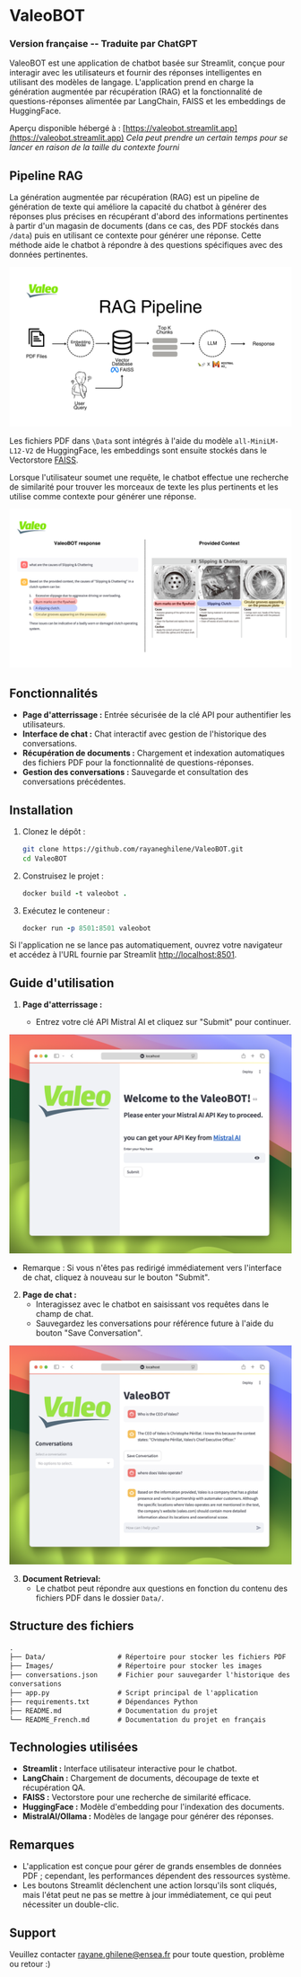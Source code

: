 # ValeoBOT 
### Version française -- Traduite par ChatGPT


ValeoBOT est une application de chatbot basée sur Streamlit, conçue pour interagir avec les utilisateurs et fournir des réponses intelligentes en utilisant des modèles de langage. L'application prend en charge la génération augmentée par récupération (RAG) et la fonctionnalité de questions-réponses alimentée par LangChain, FAISS et les embeddings de HuggingFace.

Aperçu disponible hébergé à : [https://valeobot.streamlit.app](https://valeobot.streamlit.app) *Cela peut prendre un certain temps pour se lancer en raison de la taille du contexte fourni*


## Pipeline RAG 

La génération augmentée par récupération (RAG) est un pipeline de génération de texte qui améliore la capacité du chatbot à générer des réponses plus précises en récupérant d'abord des informations pertinentes à partir d'un magasin de documents (dans ce cas, des PDF stockés dans `/data`) puis en utilisant ce contexte pour générer une réponse. Cette méthode aide le chatbot à répondre à des questions spécifiques avec des données pertinentes.

![Images/RAG_Pipeline.png](Images/RAG_Pipeline.png)

Les fichiers PDF dans `\Data` sont intégrés à l'aide du modèle `all-MiniLM-L12-V2` de HuggingFace, les embeddings sont ensuite stockés dans le Vectorstore [FAISS](https://github.com/facebookresearch/faiss).

Lorsque l'utilisateur soumet une requête, le chatbot effectue une recherche de similarité pour trouver les morceaux de texte les plus pertinents et les utilise comme contexte pour générer une réponse.

![Images/Preview_retrieval.png](Images/Preview_retrieval.png)



## Fonctionnalités

- **Page d'atterrissage :** Entrée sécurisée de la clé API pour authentifier les utilisateurs.
- **Interface de chat :** Chat interactif avec gestion de l'historique des conversations.
- **Récupération de documents :** Chargement et indexation automatiques des fichiers PDF pour la fonctionnalité de questions-réponses.
- **Gestion des conversations :** Sauvegarde et consultation des conversations précédentes.


## Installation

1. Clonez le dépôt :

    ```bash
    git clone https://github.com/rayaneghilene/ValeoBOT.git
    cd ValeoBOT
    ```

2. Construisez le projet :
    ```ruby
    docker build -t valeobot .
    ```

3. Exécutez le conteneur :
    ```ruby
    docker run -p 8501:8501 valeobot
    ```


Si l'application ne se lance pas automatiquement, ouvrez votre navigateur et accédez à l'URL fournie par Streamlit [http://localhost:8501](http://localhost:8501).

## Guide d'utilisation

1. **Page d'atterrissage :**

    - Entrez votre clé API Mistral AI et cliquez sur "Submit" pour continuer.


![Images/Prerview.png](Images/Landing_Page.png)

- Remarque : Si vous n'êtes pas redirigé immédiatement vers l'interface de chat, cliquez à nouveau sur le bouton "Submit".


2. **Page de chat :**
    - Interagissez avec le chatbot en saisissant vos requêtes dans le champ de chat.
    - Sauvegardez les conversations pour référence future à l'aide du bouton "Save Conversation".

![Images/Prerview.png](Images/Prerview.png)


3. **Document Retrieval:**
    - Le chatbot peut répondre aux questions en fonction du contenu des fichiers PDF dans le dossier `Data/`.

## Structure des fichiers

```
.
├── Data/                  # Répertoire pour stocker les fichiers PDF
├── Images/                # Répertoire pour stocker les images
├── conversations.json     # Fichier pour sauvegarder l'historique des conversations
├── app.py                 # Script principal de l'application
├── requirements.txt       # Dépendances Python
├── README.md              # Documentation du projet
└── README_French.md       # Documentation du projet en français

```

## Technologies utilisées
- **Streamlit :**  Interface utilisateur interactive pour le chatbot.
- **LangChain :** Chargement de documents, découpage de texte et récupération QA.
- **FAISS :** Vectorstore pour une recherche de similarité efficace.
- **HuggingFace :** Modèle d'embedding pour l'indexation des documents.
- **MistralAI/Ollama :** Modèles de langage pour générer des réponses.



## Remarques
- L'application est conçue pour gérer de grands ensembles de données PDF ; cependant, les performances dépendent des ressources système.
- Les boutons Streamlit déclenchent une action lorsqu'ils sont cliqués, mais l'état peut ne pas se mettre à jour immédiatement, ce qui peut nécessiter un double-clic.

##  Support

Veuillez contacter rayane.ghilene@ensea.fr pour toute question, problème ou retour :)